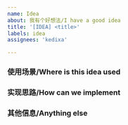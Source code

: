 ```yaml
---
name: Idea
about: 我有个好想法/I have a good idea
title: '[IDEA] <title>'
labels: idea
assignees: 'kedixa'

---
```


<!-- If ideas of C++ Workflow, please file an issue under the workflow project. -->

### 使用场景/Where is this idea used


### 实现思路/How can we implement


### 其他信息/Anything else
